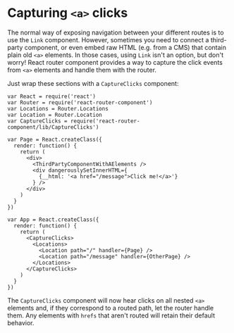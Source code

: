 # Capturing `<a>` clicks

The normal way of exposing navigation between your different routes is to use
the `Link` component. However, sometimes you need to connect a third-party
component, or even embed raw HTML (e.g. from a CMS) that contain plain old `<a>`
elements. In those cases, using `Link` isn't an option, but don't worry! React
router component provides a way to capture the click events from `<a>` elements
and handle them with the router.

Just wrap these sections with a `CaptureClicks` component:

    var React = require('react')
    var Router = require('react-router-component')
    var Locations = Router.Locations
    var Location = Router.Location
    var CaptureClicks = require('react-router-component/lib/CaptureClicks')

    var Page = React.createClass({
      render: function() {
        return (
          <div>
            <ThirdPartyComponentWithAElements />
            <div dangerouslySetInnerHTML={
              {__html: '<a href="/message">Click me!</a>'}
            } />
          </div>
        )
      }
    })

    var App = React.createClass({
      render: function() {
        return (
          <CaptureClicks>
            <Locations>
              <Location path="/" handler={Page} />
              <Location path="/message" handler={OtherPage} />
            </Locations>
          </CaptureClicks>
        )
      }
    })

The `CaptureClicks` component will now hear clicks on all nested `<a>` elements
and, if they correspond to a routed path, let the router handle them. Any
elements with `hrefs` that aren't routed will retain their default behavior.
